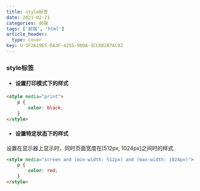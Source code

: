 ```yaml
---
title: style标签
date: 2021-02-21
categories: 前端
tags: ['前端', 'html']
article_header:
  type: cover
key: U-5F2A19E5-DA3F-4255-900A-3CCD8287AC92
---
```


### style标签

- #### 设置打印模式下的样式

```html
<style media="print">
    p {
        color: black;
    }
</style>
```

<!--more-->

- #### 设置特定状态下的样式

设置在显示器上显示时，同时页面宽度在[512px, 1024px]之间时的样式

```html
<style media="screen and (min-width: 512px) and (max-width: 1024px)">
    p {
        color: red;
    }
</style>
```
